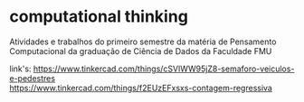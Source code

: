 # computational thinking
Atividades e trabalhos do primeiro semestre da matéria de Pensamento Computacional da graduação de Ciência de Dados da Faculdade FMU

link's: 
https://www.tinkercad.com/things/cSVlWW95jZ8-semaforo-veiculos-e-pedestres </br>
https://www.tinkercad.com/things/f2EUzEFxsxs-contagem-regressiva
